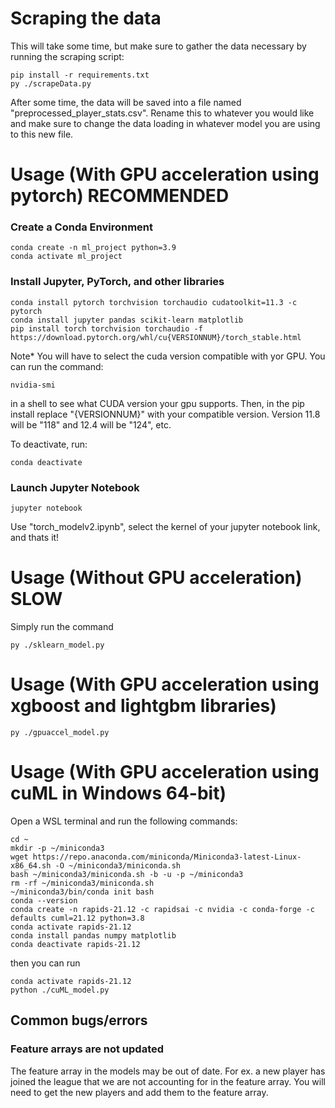 # Scraping the data

This will take some time, but make sure to gather the data necessary by running the scraping script:

```shell
pip install -r requirements.txt
py ./scrapeData.py
```

After some time, the data will be saved into a file named "preprocessed_player_stats.csv". Rename this to whatever
you would like and make sure to change the data loading in whatever model you are using to this new file.

# Usage (With GPU acceleration using pytorch) RECOMMENDED

### Create a Conda Environment

```shell
conda create -n ml_project python=3.9
conda activate ml_project
```

### Install Jupyter, PyTorch, and other libraries

```shell
conda install pytorch torchvision torchaudio cudatoolkit=11.3 -c pytorch
conda install jupyter pandas scikit-learn matplotlib
pip install torch torchvision torchaudio -f https://download.pytorch.org/whl/cu{VERSIONNUM}/torch_stable.html
```

Note\* You will have to select the cuda version compatible with yor GPU. You can run the command:

```shell
nvidia-smi
```

in a shell to see what CUDA version your gpu supports. Then, in the pip install replace "{VERSIONNUM}" with your compatible version.
Version 11.8 will be "118" and 12.4 will be "124", etc.

To deactivate, run:

```shell
conda deactivate
```

### Launch Jupyter Notebook

```shell
jupyter notebook
```

Use "torch_modelv2.ipynb", select the kernel of your jupyter notebook link, and thats it!

# Usage (Without GPU acceleration) SLOW

Simply run the command

```shell
py ./sklearn_model.py
```

# Usage (With GPU acceleration using xgboost and lightgbm libraries)

```shell
py ./gpuaccel_model.py
```

# Usage (With GPU acceleration using cuML in Windows 64-bit)

Open a WSL terminal and run the following commands:

```shell
cd ~
mkdir -p ~/miniconda3
wget https://repo.anaconda.com/miniconda/Miniconda3-latest-Linux-x86_64.sh -O ~/miniconda3/miniconda.sh
bash ~/miniconda3/miniconda.sh -b -u -p ~/miniconda3
rm -rf ~/miniconda3/miniconda.sh
~/miniconda3/bin/conda init bash
conda --version
conda create -n rapids-21.12 -c rapidsai -c nvidia -c conda-forge -c defaults cuml=21.12 python=3.8
conda activate rapids-21.12
conda install pandas numpy matplotlib
conda deactivate rapids-21.12
```

then you can run

```shell
conda activate rapids-21.12
python ./cuML_model.py
```

## Common bugs/errors

### Feature arrays are not updated

The feature array in the models may be out of date. For ex. a new player has joined the league that we
are not accounting for in the feature array. You will need to get the new players and add them to the feature array.

